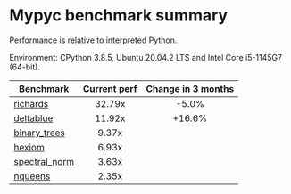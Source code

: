 # Mypyc benchmark summary

Performance is relative to interpreted Python.

Environment: CPython 3.8.5, Ubuntu 20.04.2 LTS and Intel Core i5-1145G7 (64-bit).

| Benchmark | Current perf | Change in 3 months |
| --- | :---: | :---: |
| [richards](benchmarks/richards.md) | 32.79x | -5.0% |
| [deltablue](benchmarks/deltablue.md) | 11.92x | +16.6% |
| [binary_trees](benchmarks/binary_trees.md) | 9.37x |  |
| [hexiom](benchmarks/hexiom.md) | 6.93x |  |
| [spectral_norm](benchmarks/spectral_norm.md) | 3.63x |  |
| [nqueens](benchmarks/nqueens.md) | 2.35x |  |
